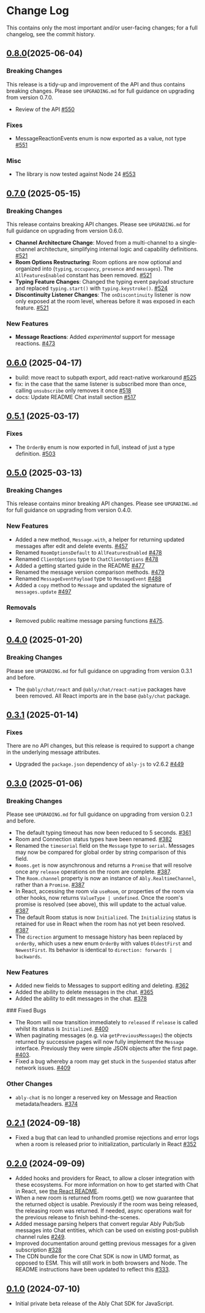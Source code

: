 # Change Log

This contains only the most important and/or user-facing changes; for a full changelog, see the commit history.

## [0.8.0](https://github.com/ably/ably-chat-js/tree/0.8.0)(2025-06-04)

### Breaking Changes

This release is a tidy-up and improvement of the API and thus contains breaking changes. Please see `UPGRADING.md` for full guidance on upgrading from version 0.7.0.

- Review of the API [#550](https://github.com/ably/ably-chat-js/pull/550)

### Fixes

- MessageReactionEvents enum is now exported as a value, not type [#551](https://github.com/ably/ably-chat-js/pull/551)

### Misc

- The library is now tested against Node 24 [#553](https://github.com/ably/ably-chat-js/pull/553)

## [0.7.0](https://github.com/ably/ably-chat-js/tree/0.7.0) (2025-05-15)

### Breaking Changes

This release contains breaking API changes. Please see `UPGRADING.md` for full guidance on upgrading from version 0.6.0.

- **Channel Architecture Change**: Moved from a multi-channel to a single-channel architecture, simplifying internal logic and capability definitions. [#521](https://github.com/ably/ably-chat-js/pull/521)
- **Room Options Restructuring**: Room options are now optional and organized into (`typing`, `occupancy`, `presence` and `messages`). The `AllFeaturesEnabled` constant has been removed. [#521](https://github.com/ably/ably-chat-js/pull/521)
- **Typing Feature Changes**: Changed the typing event payload structure and replaced `typing.start()` with `typing.keystroke()`. [#524](https://github.com/ably/ably-chat-js/pull/524)
- **Discontinuity Listener Changes**: The `onDiscontinuity` listener is now only exposed at the room level, whereas before it was exposed in each feature. [#521](https://github.com/ably/ably-chat-js/pull/521)

### New Features

- **Message Reactions**: Added *experimental* support for message reactions. [#473](https://github.com/ably/ably-chat-js/pull/473)


## [0.6.0](https://github.com/ably/ably-chat-js/tree/0.6.0) (2025-04-17)

- build: move react to subpath export, add react-native workaround [#525](https://github.com/ably/ably-chat-js/pull/525)
- fix: in the case that the same listener is subscribed more than once, calling `unsubscribe` only removes it once [#518](https://github.com/ably/ably-chat-js/pull/518)
- docs: Update README Chat install section [#517](https://github.com/ably/ably-chat-js/pull/517)

## [0.5.1](https://github.com/ably/ably-chat-js/tree/0.5.1) (2025-03-17)

### Fixes

- The `OrderBy` enum is now exported in full, instead of just a type definition. [#503](https://github.com/ably/ably-chat-js/pull/503)

## [0.5.0](https://github.com/ably/ably-chat-js/tree/0.5.0) (2025-03-13)

### Breaking Changes

This release contains minor breaking API changes. Please see `UPGRADING.md` for full guidance on upgrading from version 0.4.0.

### New Features

- Added a new method, `Message.with`, a helper for returning updated messages after edit and delete events. [#457](https://github.com/ably/ably-chat-js/pull/457)
- Renamed `RoomOptionsDefault` to `AllFeaturesEnabled` [#478](https://github.com/ably/ably-chat-js/pull/478)
- Renamed `ClientOptions` type to `ChatClientOptions` [#478](https://github.com/ably/ably-chat-js/pull/478)
- Added a getting started guide in the README [#477](https://github.com/ably/ably-chat-js/pull/477)
- Renamed the message version comparison methods. [#479](https://github.com/ably/ably-chat-js/pull/479)
- Renamed `MessageEventPayload` type to `MessageEvent` [#488](https://github.com/ably/ably-chat-js/pull/488)
- Added a `copy` method to `Message` and updated the signature of `messages.update` [#497](https://github.com/ably/ably-chat-js/pull/497)

### Removals

- Removed public realtime message parsing functions [#475](https://github.com/ably/ably-chat-js/pull/475).


## [0.4.0](https://github.com/ably/ably-chat-js/tree/0.4.0) (2025-01-20)

### Breaking Changes

Please see `UPGRADING.md` for full guidance on upgrading from version 0.3.1 and before.

- The `@ably/chat/react` and `@ably/chat/react-native` packages have been removed. All React imports are in the base `@ably/chat` package.

## [0.3.1](https://github.com/ably/ably-chat-js/tree/0.3.1) (2025-01-14)

### Fixes

There are no API changes, but this release is required to support a change in the underlying message attributes.

- Upgraded the `package.json` dependency of `ably-js` to v2.6.2 [#449](https://github.com/ably/ably-chat-js/pull/449)

## [0.3.0](https://github.com/ably/ably-chat-js/tree/0.3.0) (2025-01-06)

### Breaking Changes

Please see `UPGRADING.md` for full guidance on upgrading from version 0.2.1 and before.

- The default typing timeout has now been reduced to 5 seconds. [#361](https://github.com/ably/ably-chat-js/pull/361)
- Room and Connection status types have been renamed. [#382](https://github.com/ably/ably-chat-js/pull/382)
- Renamed the `timeserial` field on the `Message` type to `serial`. Messages may now be compared for global order by string comparison of this field.
- `Rooms.get` is now asynchronous and returns a `Promise` that will resolve once any `release` operations on the room are complete. [#387](https://github.com/ably/ably-chat-js/pull/387).
- The `Room.channel` property is now an instance of `Ably.RealtimeChannel`, rather than a `Promise`. [#387](https://github.com/ably/ably-chat-js/pull/387)
- In React, accessing the room via `useRoom`, or properties of the room via other hooks, now returns `ValueType | undefined`. Once the room's promise is resolved (see above), this will update to the actual value. [#387](https://github.com/ably/ably-chat-js/pull/387)
- The default Room status is now `Initialized`. The `Initializing` status is retained for use in React when the room has not yet been resolved. [#387](https://github.com/ably/ably-chat-js/pull/387)
- The `direction` argument to message history has been replaced by `orderBy`, which uses a new enum `OrderBy` with values `OldestFirst` and `NewestFirst`. Its behavior is identical to `direction: forwards | backwards`.

### New Features

- Added new fields to Messages to support editing and deleting. [#362](https://github.com/ably/ably-chat-js/pull/362)
- Added the ability to delete messages in the chat. [#365](https://github.com/ably/ably-chat-js/pull/365)
- Added the ability to edit messages in the chat. [#378](https://github.com/ably/ably-chat-js/pull/378)

### Fixed Bugs

- The Room will now transition immediately to `released` if `release` is called whilst its status is `Initialized`. [#400](https://github.com/ably/ably-chat-js/pull/400)
- When paginating messages (e.g. via `getPreviousMessages`) the objects returned by successive pages will now fully implement the `Message` interface. Previously they were simple JSON objects after the first page. [#403](https://github.com/ably/ably-chat-js/pull/403).
- Fixed a bug whereby a room may get stuck in the `Suspended` status after network issues. [#409](https://github.com/ably/ably-chat-js/pull/409)

### Other Changes

- `ably-chat` is no longer a reserved key on Message and Reaction metadata/headers. [#374](https://github.com/ably/ably-chat-js/pull/374)

## [0.2.1](https://github.com/ably/ably-chat-js/tree/0.2.1) (2024-09-18)

- Fixed a bug that can lead to unhandled promise rejections and error logs when a room is released prior to initialization, particularly in React [#352](https://github.com/ably/ably-chat-js/pull/352)

## [0.2.0](https://github.com/ably/ably-chat-js/tree/0.2.0) (2024-09-09)

- Added hooks and providers for React, to allow a closer integration with these ecosystems. For more information on how to get started with Chat in React, see [the React README](./src/react/README.md).
- When a new room is returned from rooms.get() we now guarantee that the returned object is usable. Previously if the room was being released, the releasing room was returned. If needed, async operations wait for the previous release to finish behind-the-scenes.
- Added message parsing helpers that convert regular Ably Pub/Sub messages into Chat entities, which can be used on existing post-publish channel rules [#249](https://github.com/ably/ably-chat-js/pull/249).
- Improved documentation around getting previous messages for a given subscription [#328](https://github.com/ably/ably-chat-js/pull/328)
- The CDN bundle for the core Chat SDK is now in UMD format, as opposed to ESM. This will still work in both browsers and Node. The README instructions have been updated to reflect this [#333](https://github.com/ably/ably-chat-js/pull/333).

## [0.1.0](https://github.com/ably/ably-chat-js/tree/0.1.0) (2024-07-10)

- Initial private beta release of the Ably Chat SDK for JavaScript.

